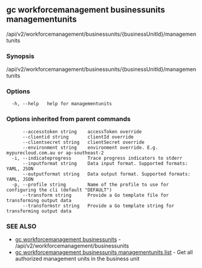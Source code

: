 ## gc workforcemanagement businessunits managementunits

/api/v2/workforcemanagement/businessunits/{businessUnitId}/managementunits

### Synopsis

/api/v2/workforcemanagement/businessunits/{businessUnitId}/managementunits

### Options

```
  -h, --help   help for managementunits
```

### Options inherited from parent commands

```
      --accesstoken string    accessToken override
      --clientid string       clientId override
      --clientsecret string   clientSecret override
      --environment string    environment override. E.g. mypurecloud.com.au or ap-southeast-2
  -i, --indicateprogress      Trace progress indicators to stderr
      --inputformat string    Data input format. Supported formats: YAML, JSON
      --outputformat string   Data output format. Supported formats: YAML, JSON
  -p, --profile string        Name of the profile to use for configuring the cli (default "DEFAULT")
      --transform string      Provide a Go template file for transforming output data
      --transformstr string   Provide a Go template string for transforming output data
```

### SEE ALSO

* [gc workforcemanagement businessunits](gc_workforcemanagement_businessunits.html)	 - /api/v2/workforcemanagement/businessunits
* [gc workforcemanagement businessunits managementunits list](gc_workforcemanagement_businessunits_managementunits_list.html)	 - Get all authorized management units in the business unit


